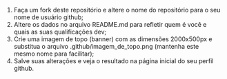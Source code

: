 1. Faça um fork deste repositório e altere o nome do repositório para o seu nome de usuário github;
2. Altere os dados no arquivo README.md para refletir quem é você e quais as suas qualificações dev;
3. Crie uma imagem de topo (banner) com as dimensões 2000x500px e substitua o arquivo .github/imagem_de_topo.png (mantenha este mesmo nome para facilitar);
4. Salve suas alterações e veja o resultado na página inicial do seu perfil github.
